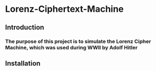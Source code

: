 # Lorenz-Ciphertext-Machine

## Introduction
### The purpose of this project is to simulate the Lorenz Cipher Machine, which was used during WWII by Adolf Hitler

## Installation
``` python
```




